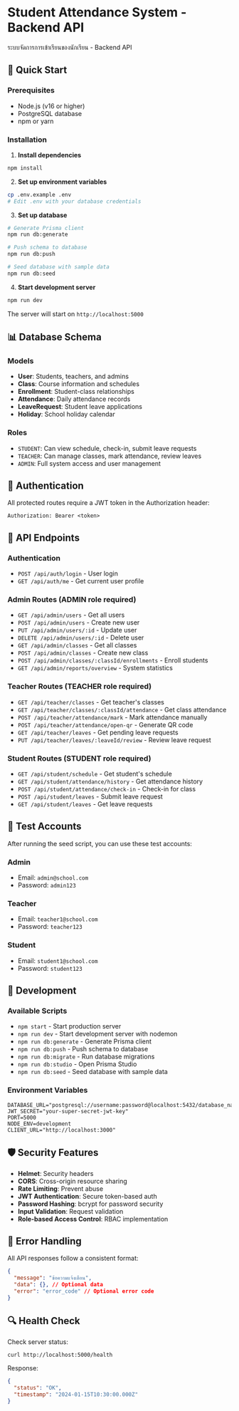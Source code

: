 # Student Attendance System - Backend API

ระบบจัดการการเข้าเรียนของนักเรียน - Backend API

## 🚀 Quick Start

### Prerequisites
- Node.js (v16 or higher)
- PostgreSQL database
- npm or yarn

### Installation

1. **Install dependencies**
```bash
npm install
```

2. **Set up environment variables**
```bash
cp .env.example .env
# Edit .env with your database credentials
```

3. **Set up database**
```bash
# Generate Prisma client
npm run db:generate

# Push schema to database
npm run db:push

# Seed database with sample data
npm run db:seed
```

4. **Start development server**
```bash
npm run dev
```

The server will start on `http://localhost:5000`

## 📊 Database Schema

### Models
- **User**: Students, teachers, and admins
- **Class**: Course information and schedules
- **Enrollment**: Student-class relationships
- **Attendance**: Daily attendance records
- **LeaveRequest**: Student leave applications
- **Holiday**: School holiday calendar

### Roles
- `STUDENT`: Can view schedule, check-in, submit leave requests
- `TEACHER`: Can manage classes, mark attendance, review leaves
- `ADMIN`: Full system access and user management

## 🔐 Authentication

All protected routes require a JWT token in the Authorization header:
```
Authorization: Bearer <token>
```

## 📡 API Endpoints

### Authentication
- `POST /api/auth/login` - User login
- `GET /api/auth/me` - Get current user profile

### Admin Routes (ADMIN role required)
- `GET /api/admin/users` - Get all users
- `POST /api/admin/users` - Create new user
- `PUT /api/admin/users/:id` - Update user
- `DELETE /api/admin/users/:id` - Delete user
- `GET /api/admin/classes` - Get all classes
- `POST /api/admin/classes` - Create new class
- `POST /api/admin/classes/:classId/enrollments` - Enroll students
- `GET /api/admin/reports/overview` - System statistics

### Teacher Routes (TEACHER role required)
- `GET /api/teacher/classes` - Get teacher's classes
- `GET /api/teacher/classes/:classId/attendance` - Get class attendance
- `POST /api/teacher/attendance/mark` - Mark attendance manually
- `POST /api/teacher/attendance/open-qr` - Generate QR code
- `GET /api/teacher/leaves` - Get pending leave requests
- `PUT /api/teacher/leaves/:leaveId/review` - Review leave request

### Student Routes (STUDENT role required)
- `GET /api/student/schedule` - Get student's schedule
- `GET /api/student/attendance/history` - Get attendance history
- `POST /api/student/attendance/check-in` - Check-in for class
- `POST /api/student/leaves` - Submit leave request
- `GET /api/student/leaves` - Get leave requests

## 🧪 Test Accounts

After running the seed script, you can use these test accounts:

### Admin
- Email: `admin@school.com`
- Password: `admin123`

### Teacher
- Email: `teacher1@school.com`
- Password: `teacher123`

### Student
- Email: `student1@school.com`
- Password: `student123`

## 🔧 Development

### Available Scripts
- `npm start` - Start production server
- `npm run dev` - Start development server with nodemon
- `npm run db:generate` - Generate Prisma client
- `npm run db:push` - Push schema to database
- `npm run db:migrate` - Run database migrations
- `npm run db:studio` - Open Prisma Studio
- `npm run db:seed` - Seed database with sample data

### Environment Variables
```env
DATABASE_URL="postgresql://username:password@localhost:5432/database_name"
JWT_SECRET="your-super-secret-jwt-key"
PORT=5000
NODE_ENV=development
CLIENT_URL="http://localhost:3000"
```

## 🛡️ Security Features

- **Helmet**: Security headers
- **CORS**: Cross-origin resource sharing
- **Rate Limiting**: Prevent abuse
- **JWT Authentication**: Secure token-based auth
- **Password Hashing**: bcrypt for password security
- **Input Validation**: Request validation
- **Role-based Access Control**: RBAC implementation

## 📝 Error Handling

All API responses follow a consistent format:
```json
{
  "message": "ข้อความแจ้งเตือน",
  "data": {}, // Optional data
  "error": "error_code" // Optional error code
}
```

## 🔍 Health Check

Check server status:
```bash
curl http://localhost:5000/health
```

Response:
```json
{
  "status": "OK",
  "timestamp": "2024-01-15T10:30:00.000Z"
}
```